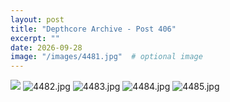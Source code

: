 ```yaml
---
layout: post
title: "Depthcore Archive - Post 406"
excerpt: ""
date: 2026-09-28
image: "/images/4481.jpg"  # optional image
---
```


<img src="/images/4481.jpg">
<img src="/images/4482.jpg" alt="4482.jpg"/>
<img src="/images/4483.jpg" alt="4483.jpg"/>
<img src="/images/4484.jpg" alt="4484.jpg"/>
<img src="/images/4485.jpg" alt="4485.jpg"/>
